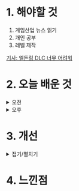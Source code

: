 
# 1. 해야할 것

1. 게임산업 뉴스 읽기 
2. 개인 공부  
3. 레벨 제작

[기사: 엘든링 DLC 너무 어려워](https://www.gamemeca.com/view.php?gid=1750218)



# 2. 오늘 배운 것

<details>
<summary>오전</summary>

## 오늘의 뉴스
### 엘든링DLC 너무 어려워
![image](https://github.com/JM94Ent/TIL-WIL/assets/143363550/7691ef95-63ea-4f1e-b5b7-8c64076394d1)
```
엘든링의 처음이자 마지막 DLC
DLC에선 성장요소가 추가되면서 플레이어들이 강화를 인지하지 못하고 있다가 너무 강력한 적들로 인해 고통받고 있다.
이번에 개발사가 게임 그렇게하는거 아닌데라고 말하면서 팁을 주는데
새로운 성장 시스템 자체가 게임을 더 재밌게 즐길 수 있는 요소라고 생각하는데 플레이어 입장에서 게임을 클리어했는데
더 강화해야할게 생겨서 조금 안맞는 것 같다.

나는 본편을 가지고 있지만 많이 플레이하진 않아서 끝날 때쯤에 구매하면 될 것 같다.
```


■ AI 추리 신작 '언커버 더 스모킹 건' 24일 출시 
크래프톤(대표 김창한) 산하의 크리에이티브 스튜디오 렐루게임즈(대표 김민정)가 AI 추리 게임 '언커버 더 스모킹 건(이하 스모킹 건)'을 24일 글로벌 게임 유통 플랫폼 스팀에 정식 출시했습니다. 기존 선택지형 추리 게임과 달리 자연어 처리 기반의 자유로운 채팅을 통해 사건의 용의자인 로봇들을 심문하고 증거를 파헤치는 방식으로 진행합니다.

■ 넷마블문화재단, '넷마블게임아카데미' 부트캠프 4기 참가자 모집
넷마블문화재단(이사장 방준혁)은 '넷마블게임아카데미' 부트캠프 4기 참가자를 모집한다고 24일 밝혔습니다. 선발된 참가자는 ▲넷마블 임직원 특강 ▲경진대회 통한 우수 작품 시상 및 상금 수여(대상 300만 원) ▲게임 개발 결과물 제출 시 부트캠프 수료증 수여 ▲수상작 플레이스토어 출시 지원 등을 제공받을 수 있습니다.

■ 2024 인디크래프트 네트워킹 데이, 7월 4일 개최
인디크래프트 운영 사무국은 '2024 인디크래프트' 선정 개발사 간 소통과 더불어 향후 인디크래프트 사업에 대한 소개와 우수 개발사 TOP 8에 대한 시상식 등을 진행하기 위해 [2024 인디크래프트 네트워킹데이]를 개최한다고 밝혔습니다. 인디크래프트 선정 개발사들은 오늘 행사에 이어 게임 산업계 다양한 멘토들을 만나 게임개발과 운영 분야에 관해 이야기를 나눌 수 있는 '진단 멘토링데이'와 9월 6~7일 성남시와 함께 진행하는 'GXG with INDIECRAFT'를 통해 오프라인 전시, 그리고 우수 개발사 대상 'IR 데모데이' 개최 등 개발사만을 위한 혜택을 소개합니다.

■ 넥슨, 제4회 대한민국 어린이대상 '최고의 착한기업상' 수상
㈜넥슨(공동 대표 김정욱·강대현)은 아동복지전문기관 초록우산어린이재단(회장 황영기)이 지난 21일 주최한 '제4회 대한민국 어린이대상'에서 어린이가 뽑은 '최고의 착한기업상'을 수상했다고 24일 밝혔습니다. 초록우산어린이재단의 '대한민국 어린이대상'은 매년 아동권리 증진에 기여한 인물 및 단체를 어린이가 직접 뽑는 국내 유일의 시상식으로, 후보 추천부터 투표와 시상까지 전 과정에 아동이 참여합니다.

■ 하이퍼캐주얼 '슈퍼센트' 전 직군 채용, 인력 2배로 늘린다
글로벌 하이퍼캐주얼 게임사 슈퍼센트(대표 공준식)가 전 직군 대상 채용을 실시한다고 24일 밝혔습니다. 슈퍼센트는 2024년 4월까지 누적 매출액 516억 원을 기록하여 전년도의 연간 매출을 단 4개월 만에 조기 달성했습니 다.

■ 네오플 노조, '쟁의'에 95.8% 찬성
네오플 노조(분회장 조정우)가 2024년 임금교섭 쟁의 돌입 투표 결과 찬성 95.82%로 가결됐다고 21일 밝혔습니다. 네오플 노조가 쟁의에 돌입할 경우 주요 게임 '던전 앤 파이터' 라이브 운영, 업데이트 및 신작 개발에 차질이 생길 수 있습니다.

■ 소비에트식 계획 경제, '워커스 앤 리소스' 정식 출시
에이치투 인터렉티브는 '3디비전(3Divison)'의 건설 시뮬레이션 게임인 '워커스 앤 리소스: 소비에트 리퍼블릭(Workers & Resources: Soviet Republic)'의 PC 한국어판을 21일 자사의 디지털 유통 서비스인 다이렉트 게임즈를 통해 정식 출시했습니다. 건설 시뮬레이션 콘텐츠로서 플레이어는 건설, 교통, 무역, 의료, 교육, 오락, 관광 등 대도시에 필요한 모든 요소에 대한 접근성과 그 품질을 결정 및 관리해야 하며, 보다 효율적인 도시 개발 을 위해 토지를 선정하는 과정에서는 토양과 자원을 채굴할 수 있는 광맥 등, 환경적인 요인도 충분히 고려해야 합니다.

■ 콘서트 놀러와 ah-oh ayy, 에스파 서울콘+포켓몬 GO 
나이언틱은 리얼 월드 게임 '포켓몬 GO(Pokémon GO)'와 SM엔터테인먼트 소속 '에스파(aespa)'의 월드투어의 첫 시작점인 서울 콘서트에 홍보 부스를 마련해 관람객들을 만난다고 21일 밝혔습니다. 이번에는 에스파 월드투어 의 첫 시작점인 서울 콘서트에 부스를 마련, 관람객들을 만나고 '포켓몬 GO'를 경험하는 장을 선보일 계획입니다.

■ 진화한 사이버펑크 세계, '니발리스' 2025년 출시
게임 퍼블리셔인 505게임즈와 개발사 아이온 랜드(ION LANDS)가 생활 시뮬레이션 및 레스토랑 경영 게임 니발리스(Nivalis)를 2025년 봄에 출시한다는 사실을 발표했습니다. 첫 게임 제작 발표 이후 니발리스는 여러 방면으 로 성장하고 진화했으며, 새롭게 공개된 트레일러에서 게임 속 주요 캐릭터 중 한 명인 Ava를 통해 이전에 볼 수 없었던 다양한 장소, 기차 여행, 스토리 힌트를 담은 앞으로의 이야기를 살짝 엿볼 수 있습니다.

■ 한국모바일게임협회,인제대와 게임산업 전문인력 양성
한국모바일게임협회는 20일 인제대학교 AI융합대학 및 SW중심사업단과 함께 '게임산업 연구 및 전문인력 양성을 위한 MOU(업무협약) 식을 인제대학교 장영실관 3층에서 체결했다고 21일 밝혔습니다. 이번 업무협약에서 게임산업 연구 및 전문인력 양성을 위하여 ▲SW, AI 융합산업 분야 산학 공동연구 및 사업 추진 협력 ▲SW, AI 융합산업 산업현장의 수요에 맞는 교육과정 개설 및 운영 ▲SW,AI 융합산업 특화과정 운영을 위한 인프라 구축 및 교육 관리 ▲취업, 창업 비즈니스 마인드 함양 프로그램 운영 ▲산학협력 프로젝트 운영 ▲현장실습, 인턴십 협력 ▲게임산업 발전을 위한 상호 협력 ▲기타 상호발전에 필요한 제반 사항 등의 활동을 같이하기로 했습니다.

■ 주사위+몬스터+덱빌딩, '다이스포크' 스위치로 확장
굿쉐퍼드 엔터테인먼트(Good Shepherd Entertainment) 퍼블리싱, 리프 게임 스튜디오(Leap Game Studios), 타이니구울(Tiny Ghoul) 개발의 덱빌딩 로그라이트 게임 '다이스포크(Dicefolk)'가 한국시간으로 2024년 6월 21일  금요일, 닌텐도 스위치 판을 발매합니다. 젊은 다이스포크인 알레아, 주인공은 주사위의 마법을 통해 키메라와 우정을 맺을 수 있는 능력을 가지고 있다는 것을 알게 됩니다.

■ 외계인 침공 맞서 지구 종말 막아라, '덤벼라 외계인' 출시
KUAIYOU는 자사의 방치형 RPG 신작 '덤벼라 외계인'을 구글 플레이와 애플 앱스토어, 원스토어에 출시한다고 6월 21일 밝혔습니다. '덤벼라 외계인!'은 지구 종말과 도시 생존을 주제로 하는 방치형 모바일 게임입니다.     

■ 냥치형 냥국지 RPG '냥냥무신 키우기' 사전예약
엑스소가 게임(Xsoga Game)은 자사가 개발하고 서비스하는 모바일 게임 ‘냥냥무신 키우기’ 구글 스토어, 애플 앱스토어에서 사전예약 실시한다고 밝혔습니다. ‘냥냥무신 키우기’ 는 100여 가지 ‘캣’릭터를 자랑하는 냥냥 방치형 RPG로, 한 평범한 회사원이 퇴근 후 뜻밖에 고양이로 다시 태어나서 냥냥 이세계의 기묘한 모험을 떠나게 됩니다

■ 웹젠 'R2', 오픈 리부트 서버 리부팅 20일 오픈
웹젠은 PC MMORPG 'R2(Reign of Revolution)'에서 오픈 리부트 서버를 초기화하고 경험치 두 배 기간인 'R2DAY' 혜택을 포함한 이벤트를 전개합니다. R2는 오픈 리부트 서버에서 미션 달성 이벤트 4종을 마련했습니다.      

■ 위메이드 ISO 14001 취득, "ESG 경영 추진"
위메이드가 한국경영인증원(KMR)으로부터 ISO 14001 환경경영시스템 인증을 취득했습니다. 위메이드는 환경경영 체계를 고도화하고, 기후변화 대응 및 친환경 인식 증진을 통해 지속가능한 미래를 실현하려는 비전을 실천해 온 결과, ISO 14001 인증을 받았습니다.


## 레벨 제작

</details>


<details>
<summary>오후</summary>


</details>




# 3. 개선


<details>
<summary>접기/펼치기</summary>


</details>



# 4. 느낀점


